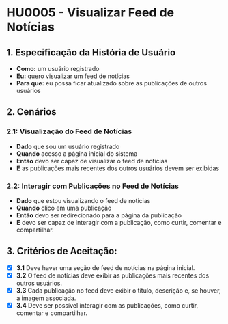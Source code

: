 # HU0005 - Visualizar Feed de Notícias

## 1. Especificação da História de Usuário

- **Como:** um usuário registrado
- **Eu:** quero visualizar um feed de notícias
- **Para que:** eu possa ficar atualizado sobre as publicações de outros usuários

## 2. Cenários

### **2.1: Visualização do Feed de Notícias**

- **Dado** que sou um usuário registrado
- **Quando** acesso a página inicial do sistema
- **Então** devo ser capaz de visualizar o feed de notícias
- **E** as publicações mais recentes dos outros usuários devem ser exibidas

### **2.2: Interagir com Publicações no Feed de Notícias**

- **Dado** que estou visualizando o feed de notícias
- **Quando** clico em uma publicação
- **Então** devo ser redirecionado para a página da publicação
- **E** devo ser capaz de interagir com a publicação, como curtir, comentar e compartilhar.

## 3. Critérios de Aceitação:

- [x] **3.1** Deve haver uma seção de feed de notícias na página inicial.
- [x] **3.2** O feed de notícias deve exibir as publicações mais recentes dos outros usuários.
- [x] **3.3** Cada publicação no feed deve exibir o título, descrição e, se houver, a imagem associada.
- [x] **3.4** Deve ser possível interagir com as publicações, como curtir, comentar e compartilhar.
